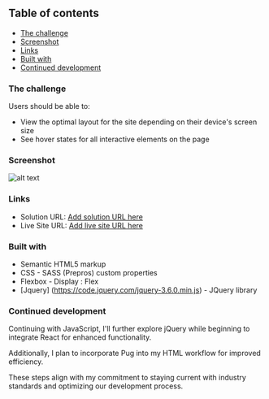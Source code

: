 ## Table of contents

- [The challenge](#the-challenge)
- [Screenshot](#screenshot)
- [Links](#links)
- [Built with](#built-with)
- [Continued development](#continued-development)


### The challenge

Users should be able to:

- View the optimal layout for the site depending on their device's screen size
- See hover states for all interactive elements on the page

### Screenshot

![alt text](image.png)

### Links

- Solution URL: [Add solution URL here](https://github.com/pabloWIB/ESTATICA-71-Stack-Overflight-)
- Live Site URL: [Add live site URL here](https://your-live-site-url.com)

### Built with

- Semantic HTML5 markup
- CSS - SASS (Prepros) custom properties
- Flexbox - Display : Flex
- [Jquery] (https://code.jquery.com/jquery-3.6.0.min.js) - JQuery library

### Continued development

Continuing with JavaScript, I'll further explore jQuery while beginning to integrate React for enhanced functionality.

Additionally, I plan to incorporate Pug into my HTML workflow for improved efficiency.

These steps align with my commitment to staying current with industry standards and optimizing our development process.